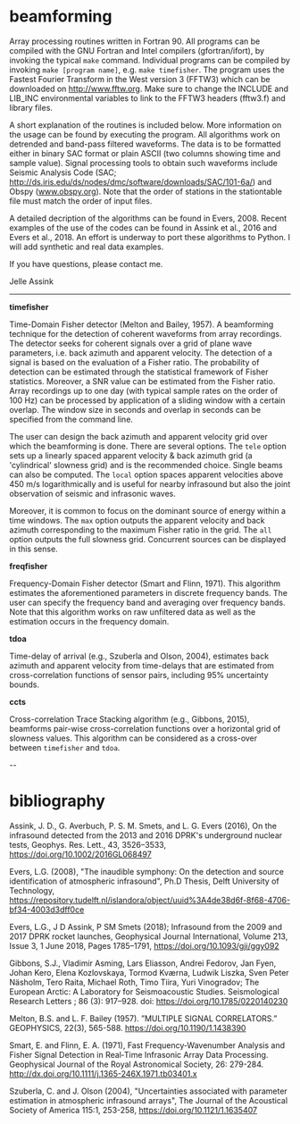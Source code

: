 # beamforming

Array processing routines written in Fortran 90. All programs can be compiled with the GNU Fortran and Intel compilers (gfortran/ifort), by invoking the typical ``make`` command. Individual programs can be compiled by invoking ``make [program name]``, e.g. ``make timefisher``. The program uses the Fastest Fourier Transform in the West version 3 (FFTW3) which can be downloaded on http://www.fftw.org. Make sure to change the INCLUDE and LIB_INC environmental variables to link to the FFTW3 headers (fftw3.f) and library files.
  
A short explanation of the routines is included below. More information on the usage can be found by executing the program. All algorithms work on detrended and band-pass filtered waveforms. The data is to be formatted either in binary SAC format or plain ASCII (two columns showing time and sample value). Signal processing tools to obtain such waveforms include Seismic Analysis Code (SAC; http://ds.iris.edu/ds/nodes/dmc/software/downloads/SAC/101-6a/) and Obspy (www.obspy.org). Note that the order of stations in the stationtable file must match the order of input files.

A detailed decription of the algorithms can be found in Evers, 2008. Recent examples of the use of the codes can be found in Assink et al., 2016 and Evers et al., 2018. An effort is underway to port these algorithms to Python. I will add synthetic and real data examples.

If you have questions, please contact me.

Jelle Assink

---

**timefisher**

Time-Domain Fisher detector (Melton and Bailey, 1957). A beamforming technique for the detection of coherent waveforms from array recordings. The detector seeks for coherent signals over a grid of plane wave parameters, i.e. back azimuth and apparent velocity. The detection of a signal is based on the evaluation of a Fisher ratio. The probability of detection can be estimated through the statistical framework of Fisher statistics. Moreover, a SNR value can be estimated from the Fisher ratio. Array recordings up to one day (with typical sample rates on the order of 100 Hz) can be processed by application of a sliding window with a certain overlap. The window size in seconds and overlap in seconds can be specified from the command line.

The user can design the back azimuth and apparent velocity grid over which the beamforming is done. There are several options. The ``tele`` option sets up a linearly spaced apparent velocity & back azimuth grid (a 'cylindrical' slowness grid) and is the recommended choice. Single beams can also be computed. The ``local`` option spaces apparent velocities above 450 m/s logarithmically and is useful for nearby infrasound but also the joint observation of seismic and infrasonic waves. 

Moreover, it is common to focus on the dominant source of energy within a time windows. The ``max`` option outputs the apparent velocity and back azimuth corresponding to the maximum Fisher ratio in the grid. The ``all`` option outputs the full slowness grid. Concurrent sources can be displayed in this sense.

**freqfisher**

Frequency-Domain Fisher detector (Smart and Flinn, 1971). This algorithm estimates the aforementioned parameters in discrete frequency bands. The user can specify the frequency band and averaging over frequency bands. Note that this algorithm works on raw unfiltered data as well as the estimation occurs in the frequency domain.

**tdoa**

Time-delay of arrival (e.g., Szuberla and Olson, 2004), estimates back azimuth and apparent velocity from time-delays that are estimated from cross-correlation functions of sensor pairs, including 95% uncertainty bounds.

**ccts**

Cross-correlation Trace Stacking algorithm (e.g., Gibbons, 2015), beamforms pair-wise cross-correlation functions over a horizontal grid of slowness values. This algorithm can be considered as a cross-over between ``timefisher`` and ``tdoa``.

--

# bibliography

Assink, J. D., G. Averbuch, P. S. M. Smets, and L. G. Evers (2016), On the infrasound detected from the 2013 and 2016 DPRK's underground nuclear tests, Geophys. Res. Lett., 43, 3526–3533, https://doi.org/10.1002/2016GL068497 

Evers, L.G. (2008), "The inaudible symphony: On the detection and source identification of atmospheric infrasound", Ph.D Thesis, Delft University of Technology, https://repository.tudelft.nl/islandora/object/uuid%3A4de38d6f-8f68-4706-bf34-4003d3dff0ce

Evers, L.G., J D Assink, P SM Smets (2018); Infrasound from the 2009 and 2017 DPRK rocket launches, Geophysical Journal International, Volume 213, Issue 3, 1 June 2018, Pages 1785–1791, https://doi.org/10.1093/gji/ggy092

Gibbons, S.J., Vladimir Asming, Lars Eliasson, Andrei Fedorov, Jan Fyen, Johan Kero, Elena Kozlovskaya, Tormod Kværna, Ludwik Liszka, Sven Peter Näsholm, Tero Raita, Michael Roth, Timo Tiira, Yuri Vinogradov; The European Arctic: A Laboratory for Seismoacoustic Studies. Seismological Research Letters ; 86 (3): 917–928. doi: https://doi.org/10.1785/0220140230

Melton, B.S. and L. F. Bailey (1957). ”MULTIPLE SIGNAL CORRELATORS.” GEOPHYSICS, 22(3), 565-588.
https://doi.org/10.1190/1.1438390

Smart, E. and Flinn, E. A. (1971), Fast Frequency‐Wavenumber Analysis and Fisher Signal Detection in Real‐Time Infrasonic Array Data Processing. Geophysical Journal of the Royal Astronomical Society, 26: 279-284. http://dx.doi.org/10.1111/j.1365-246X.1971.tb03401.x

Szuberla, C. and J. Olson (2004), "Uncertainties associated with parameter estimation in atmospheric infrasound arrays", The Journal of the Acoustical Society of America 115:1, 253-258, https://doi.org/10.1121/1.1635407
